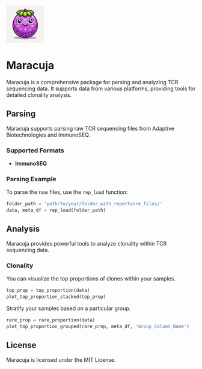 <div style="text-align: left;">
<img src="maracuja.webp" alt="Maracuja Logo" width="100"/>
</div>

# Maracuja

Maracuja is a comprehensive package for parsing and analyzing TCR sequencing data. It supports data from various platforms, providing tools for detailed clonality analysis.

## Parsing

Maracuja supports parsing raw TCR sequencing files from Adaptive Biotechnologies and ImmunoSEQ. 

### Supported Formats
- **ImmunoSEQ**

### Parsing Example
To parse the raw files, use the `rep_load` function:

```python
folder_path = 'path/to/your/folder_with_repertoire_files/'
data, meta_df = rep_load(folder_path)
```

## Analysis
Maracuja provides powerful tools to analyze clonality within TCR sequencing data.

### Clonality
You can visualize the top proportions of clones within your samples.

```python
top_prop = top_proportion(data)
plot_top_proportion_stacked(top_prop)
```

Stratify your samples based on a particular group.

```python
rare_prop = rare_proportion(data)
plot_top_proportion_grouped(rare_prop, meta_df, 'Group_Column_Name')
```

## License
Maracuja is licensed under the MIT License.
